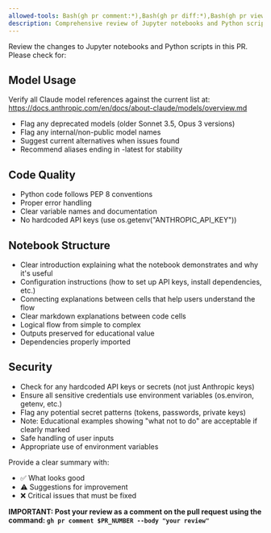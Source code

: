 ```yaml
---
allowed-tools: Bash(gh pr comment:*),Bash(gh pr diff:*),Bash(gh pr view:*)
description: Comprehensive review of Jupyter notebooks and Python scripts
---
```


Review the changes to Jupyter notebooks and Python scripts in this PR. Please check for:

## Model Usage
Verify all Claude model references against the current list at:
https://docs.anthropic.com/en/docs/about-claude/models/overview.md
- Flag any deprecated models (older Sonnet 3.5, Opus 3 versions)
- Flag any internal/non-public model names
- Suggest current alternatives when issues found
- Recommend aliases ending in -latest for stability

## Code Quality
- Python code follows PEP 8 conventions
- Proper error handling
- Clear variable names and documentation
- No hardcoded API keys (use os.getenv("ANTHROPIC_API_KEY"))

## Notebook Structure
- Clear introduction explaining what the notebook demonstrates and why it's useful
- Configuration instructions (how to set up API keys, install dependencies, etc.)
- Connecting explanations between cells that help users understand the flow
- Clear markdown explanations between code cells
- Logical flow from simple to complex
- Outputs preserved for educational value
- Dependencies properly imported

## Security
- Check for any hardcoded API keys or secrets (not just Anthropic keys)
- Ensure all sensitive credentials use environment variables (os.environ, getenv, etc.)
- Flag any potential secret patterns (tokens, passwords, private keys)
- Note: Educational examples showing "what not to do" are acceptable if clearly marked
- Safe handling of user inputs
- Appropriate use of environment variables

Provide a clear summary with:
- ✅ What looks good
- ⚠️ Suggestions for improvement
- ❌ Critical issues that must be fixed

**IMPORTANT: Post your review as a comment on the pull request using the command: `gh pr comment $PR_NUMBER --body "your review"`**